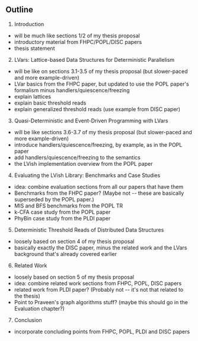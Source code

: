## Outline

1. Introduction
  * will be much like sections 1/2 of my thesis proposal
  * introductory material from FHPC/POPL/DISC papers
  * thesis statement

2. LVars: Lattice-based Data Structures for Deterministic Parallelism
  * will be like on sections 3.1-3.5 of my thesis proposal (but slower-paced and more example-driven)
  * LVar basics from the FHPC paper, but updated to use the POPL paper's formalism minus handlers/quiescence/freezing
  * explain lattices
  * explain basic threshold reads
  * explain generalized threshold reads (use example from DISC paper)

3. Quasi-Deterministic and Event-Driven Programming with LVars
  * will be like sections 3.6-3.7 of my thesis proposal (but slower-paced and more example-driven)
  * introduce handlers/quiescence/freezing, by example, as in the POPL paper
  * add handlers/quiescence/freezing to the semantics
  * the LVish implementation overview from the POPL paper

4. Evaluating the LVish Library: Benchmarks and Case Studies
  * idea: combine evaluation sections from all our papers that have them
  * Benchmarks from the FHPC paper?  (Maybe not -- these are basically superseded by the POPL paper.)
  * MIS and BFS benchmarks from the POPL TR
  * k-CFA case study from the POPL paper
  * PhyBin case study from the PLDI paper

5. Deterministic Threshold Reads of Distributed Data Structures
  * loosely based on section 4 of my thesis proposal
  * basically exactly the DISC paper, minus the related work and the LVars background that's already covered earlier

6. Related Work
  * loosely based on section 5 of my thesis proposal
  * idea: combine related work sections from FHPC, POPL, DISC papers
  * related work from PLDI paper?  (Probably not -- it's not that related to the thesis)
  * Point to Praveen's graph algorithms stuff? (maybe this should go in the Evaluation chapter?)

7. Conclusion
  * incorporate concluding points from FHPC, POPL, PLDI and DISC papers
